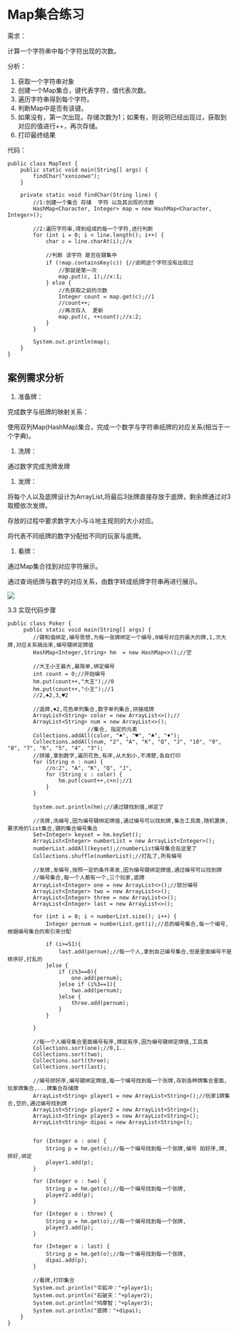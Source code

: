 # Map集合练习

需求：

计算一个字符串中每个字符出现的次数。

分析：

1. 获取一个字符串对象
2. 创建一个Map集合，键代表字符，值代表次数。
3. 遍历字符串得到每个字符。
4. 判断Map中是否有该键。
5. 如果没有，第一次出现，存储次数为1；如果有，则说明已经出现过，获取到对应的值进行++，再次存储。     
6. 打印最终结果

代码：

    public class MapTest {
    	public static void main(String[] args) {
            findChar("xxnioowo");
        }
        
        private static void findChar(String line) {
            //1:创建一个集合 存储  字符 以及其出现的次数
            HashMap<Character, Integer> map = new HashMap<Character, Integer>();
            
            //2:遍历字符串,得到组成的每一个字符,进行判断
            for (int i = 0; i < line.length(); i++) {
                char c = line.charAt(i);//x
                
                //判断 该字符 是否在键集中
                if (!map.containsKey(c)) {//说明这个字符没有出现过
                    //那就是第一次
                    map.put(c, 1);//x:1;
                } else {
                    //先获取之前的次数
                    Integer count = map.get(c);//1
                    //count++;
                    //再次存入  更新
                    map.put(c, ++count);//x:2;
                }
            }
            
            System.out.println(map);
        }
    }



## 案例需求分析

1. 准备牌：

完成数字与纸牌的映射关系：

使用双列Map(HashMap)集合，完成一个数字与字符串纸牌的对应关系(相当于一个字典)。

1. 洗牌：

通过数字完成洗牌发牌

1. 发牌：

将每个人以及底牌设计为ArrayList<String>,将最后3张牌直接存放于底牌，剩余牌通过对3取模依次发牌。

存放的过程中要求数字大小与斗地主规则的大小对应。

将代表不同纸牌的数字分配给不同的玩家与底牌。

1. 看牌：

通过Map集合找到对应字符展示。

通过查询纸牌与数字的对应关系，由数字转成纸牌字符串再进行展示。

![](Java%E5%9F%BA%E7%A1%80%E7%8F%ADNo.02-days/day04%20%E3%80%90Map%E3%80%91/%E8%AE%B2%E4%B9%89/img/%E6%96%97%E5%9C%B0%E4%B8%BB%E5%88%86%E6%9E%90.png)

3.3  实现代码步骤

    public class Poker {
         public static void main(String[] args) {
            //键和值绑定,编号思想,为每一张牌绑定一个编号,0编号对应的最大的牌,1,次大牌,对应关系搞出来,编号键绑定牌值
            HashMap<Integer,String> hm  = new HashMap<>();//空
    
            //大王小王最大,最简单,绑定编号
            int count = 0;//开始编号
            hm.put(count++,"大王");//0
            hm.put(count++,"小王");//1
            //2,♠2,3,♥2
    
            //造牌,♠2,花色单列集合,数字单列集合,拼接成牌
            ArrayList<String> color = new ArrayList<>();//
            ArrayList<String> num = new ArrayList<>();
                             //集合, 指定的元素
            Collections.addAll(color, "♠", "♥", "♣", "♦");
            Collections.addAll(num, "2", "A", "K", "Q", "J", "10", "9", "8", "7", "6", "5", "4", "3");
            //拼接,拿到数字,遍历花色,有序,从大到小,不清楚,各自打印
            for (String n : num) {
                //n:2", "A", "K", "Q", "J",
                for (String c : color) {
                    hm.put(count++,c+n);//1
                }
            }
    
            System.out.println(hm);//通过键找到值,绑定了
    
            //洗牌,洗编号,因为编号键绑定牌值,通过编号可以找到牌,集合工具类,随机置换,要求用的list集合,键的集合编号集合
            Set<Integer> keyset = hm.keySet();
            ArrayList<Integer> numberList = new ArrayList<Integer>();
            numberList.addAll(keyset);//numberList编号集合在这里了
            Collections.shuffle(numberList);//打乱了,所有编号
    
            //发牌,发编号,按照一定的条件来发,因为编号键绑定牌值,通过编号可以找到牌
            //编号集合,每一个人都有一个,三个玩家,底牌
            ArrayList<Integer> one = new ArrayList<>();//部分编号
            ArrayList<Integer> two = new ArrayList<>();
            ArrayList<Integer> three = new ArrayList<>();
            ArrayList<Integer> last = new ArrayList<>();
    
            for (int i = 0; i < numberList.size(); i++) {
                Integer pernum = numberList.get(i);//总的编号集合,每一个编号,根据编号集合的索引来分配
    
                if (i>=51){
                    last.add(pernum);//每一个人,拿到自己编号集合,但是里面编号不是排序好,打乱的
                }else {
                    if (i%3==0){
                        one.add(pernum);
                    }else if (i%3==1){
                        two.add(pernum);
                    }else {
                        three.add(pernum);
                    }
                }
    
            }
    
            //每一个人编号集合里面编号有序,牌就有序,因为编号键绑定牌值,工具类
            Collections.sort(one);//0,1..
            Collections.sort(two);
            Collections.sort(three);
            Collections.sort(last);
    
            //编号排好序,编号键绑定牌值,每一个编号找到每一个张牌,存到各种牌集合里面,玩家牌集合,...牌集合存储牌
            ArrayList<String> player1 = new ArrayList<String>();//玩家1牌集合,空的,通过编号找到牌
            ArrayList<String> player2 = new ArrayList<String>();
            ArrayList<String> player3 = new ArrayList<String>();
            ArrayList<String> dipai = new ArrayList<String>();
    
    
            for (Integer o : one) {
                String p = hm.get(o);//每一个编号找到每一个张牌,编号 拍好序,牌,排好,绑定
                player1.add(p);
            }
    
            for (Integer o : two) {
                String p = hm.get(o);//每一个编号找到每一个张牌,
                player2.add(p);
            }
    
            for (Integer o : three) {
                String p = hm.get(o);//每一个编号找到每一个张牌,
                player3.add(p);
            }
    
            for (Integer o : last) {
                String p = hm.get(o);//每一个编号找到每一个张牌,
                dipai.add(p);
            }
    
            //看牌,打印集合
            System.out.println("令狐冲："+player1);
            System.out.println("石破天："+player2);
            System.out.println("鸠摩智："+player3);
            System.out.println("底牌："+dipai);
        }
    }


​    









